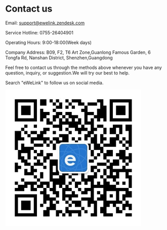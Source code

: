 # Contact us

Email: support@ewelink.zendesk.com

Service Hotline: 0755-26404901

Operating Hours: 9:00-18:00(Week days)

Company Address: B09, F2, T6 Art Zone,Guanlong Famous Garden, 6 Tongfa Rd, Nanshan District, Shenzhen,Guangdong

Feel free to contact us through the methods above whenever you have any question, inquiry, or suggestion.We will try our best to help. 

Search "eWeLink" to follow us on social media.

![contactUs](./img/contactUs.png 'contactUs')